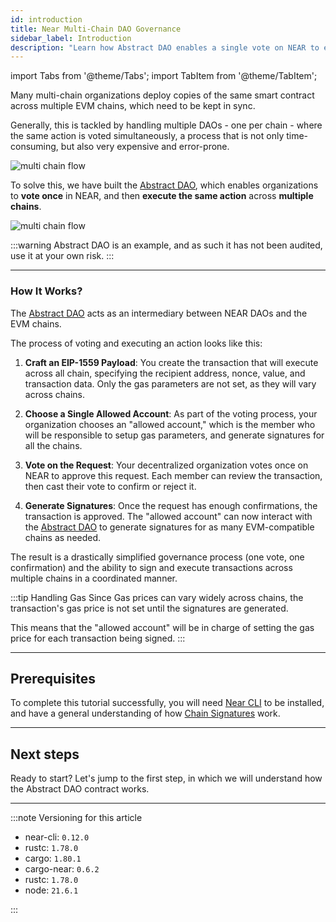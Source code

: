 ```yaml
---
id: introduction
title: Near Multi-Chain DAO Governance
sidebar_label: Introduction
description: "Learn how Abstract DAO enables a single vote on NEAR to execute actions across multiple EVM chains."
---
```


import Tabs from '@theme/Tabs';
import TabItem from '@theme/TabItem';

Many multi-chain organizations deploy copies of the same smart contract across multiple EVM chains, which need to be kept in sync.

Generally, this is tackled by handling multiple DAOs - one per chain - where the same action is voted simultaneously, a process that is not only time-consuming, but also very expensive and error-prone.

![multi chain flow](/docs/assets/tutorials/abstract-dao/multi-dao-flow.png)

To solve this, we have built the [Abstract DAO](https://github.com/nearuaguild/abstract-dao), which enables organizations to **vote once** in NEAR, and then **execute the same action** across **multiple chains**.

![multi chain flow](/docs/assets/tutorials/abstract-dao/near-dao-flow.png)

:::warning
Abstract DAO is an example, and as such it has not been audited, use it at your own risk.
:::

---

### How It Works?

The [Abstract DAO](https://github.com/nearuaguild/abstract-dao) acts as an intermediary between NEAR DAOs and the EVM chains.

The process of voting and executing an action looks like this:

1. **Craft an EIP-1559 Payload**: You create the transaction that will execute across all chain, specifying the recipient address, nonce, value, and transaction data. Only the gas parameters are not set, as they will vary across chains.

2. **Choose a Single Allowed Account**: As part of the voting process, your organization chooses an "allowed account," which is the member who will be responsible to setup gas parameters, and generate signatures for all the chains.

3. **Vote on the Request**: Your decentralized organization votes once on NEAR to approve this request. Each member can review the transaction, then cast their vote to confirm or reject it.

4. **Generate Signatures**: Once the request has enough confirmations, the transaction is approved. The "allowed account" can now interact with the [Abstract DAO](https://github.com/nearuaguild/abstract-dao) to generate signatures for as many EVM-compatible chains as needed.

The result is a drastically simplified governance process (one vote, one confirmation) and the ability to sign and execute transactions across multiple chains in a coordinated manner.

:::tip Handling Gas
Since Gas prices can vary widely across chains, the transaction's gas price is not set until the signatures are generated.

This means that the "allowed account" will be in charge of setting the gas price for each transaction being signed.
:::


---

## Prerequisites

To complete this tutorial successfully, you will need [Near CLI](../../tools/cli.md#installation) to be installed, and have a general understanding of how [Chain Signatures](../../chain-abstraction/chain-signatures/getting-started.md) work.

---

## Next steps

Ready to start? Let's jump to the first step, in which we will understand how the Abstract DAO contract works.

---

:::note Versioning for this article

- near-cli: `0.12.0`
- rustc: `1.78.0`
- cargo: `1.80.1`
- cargo-near: `0.6.2`
- rustc: `1.78.0`
- node: `21.6.1`

:::
